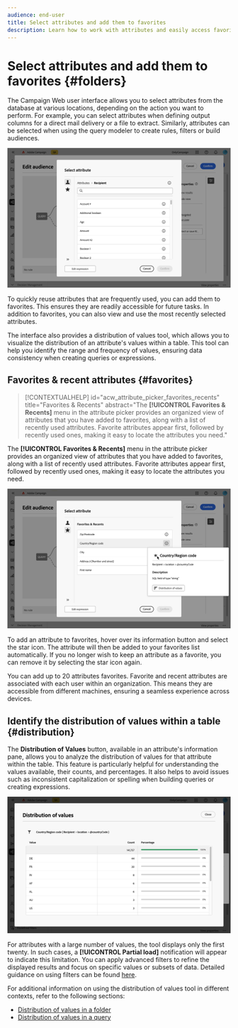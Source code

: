 ```yaml
---
audience: end-user
title: Select attributes and add them to favorites
description: Learn how to work with attributes and easily access favorite and recently used attributes.
---
```

# Select attributes and add them to favorites {#folders}

The Campaign Web user interface allows you to select attributes from the database at various locations, depending on the action you want to perform. For example, you can select attributes when defining output columns for a direct mail delivery or a file to extract. Similarly, attributes can be selected when using the query modeler to create rules, filters or build audiences.

![](assets/attributes-list.png)

To quickly reuse attributes that are frequently used, you can add them to favorites. This ensures they are readily accessible for future tasks. In addition to favorites, you can also view and use the most recently selected attributes. 

The interface also provides a distribution of values tool, which allows you to visualize the distribution of an attribute's values within a table. This tool can help you identify the range and frequency of values, ensuring data consistency when creating queries or expressions.

## Favorites & recent attributes {#favorites}

>[!CONTEXTUALHELP]
>id="acw_attribute_picker_favorites_recents"
>title="Favorites & Recents"
>abstract="The **[!UICONTROL Favorites & Recents]** menu in the attribute picker provides an organized view of attributes that you have added to favorites, along with a list of recently used attributes. Favorite attributes appear first, followed by recently used ones, making it easy to locate the attributes you need."

The **[!UICONTROL Favorites & Recents]** menu in the attribute picker provides an organized view of attributes that you have added to favorites, along with a list of recently used attributes. Favorite attributes appear first, followed by recently used ones, making it easy to locate the attributes you need.

![](assets/attributes-favorites.png)

To add an attribute to favorites, hover over its information button and select the star icon. The attribute will then be added to your favorites list automatically. If you no longer wish to keep an attribute as a favorite, you can remove it by selecting the star icon again. 

You can add up to 20 attributes favorites. Favorite and recent attributes are associated with each user within an organization. This means they are accessible from different machines, ensuring a seamless experience across devices.

## Identify the distribution of values within a table {#distribution}

The **Distribution of Values** button, available in an attribute's information pane, allows you to analyze the distribution of values for that attribute within the table. This feature is particularly helpful for understanding the values available, their counts, and percentages. It also helps to avoid issues such as inconsistent capitalization or spelling when building queries or creating expressions.

![](assets/attributes-distribution-values.png)

For attributes with a large number of values, the tool displays only the first twenty. In such cases, a **[!UICONTROL Partial load]** notification will appear to indicate this limitation. You can apply advanced filters to refine the displayed results and focus on specific values or subsets of data. Detailed guidance on using filters can be found [here](../get-started/work-with-folders.md#filter-the-values).

For additional information on using the distribution of values tool in different contexts, refer to the following sections:

- [Distribution of values in a folder](../get-started/work-with-folders.md##distribution-values-folder)
- [Distribution of values in a query](../query/build-query.md#distribution-values-query)
